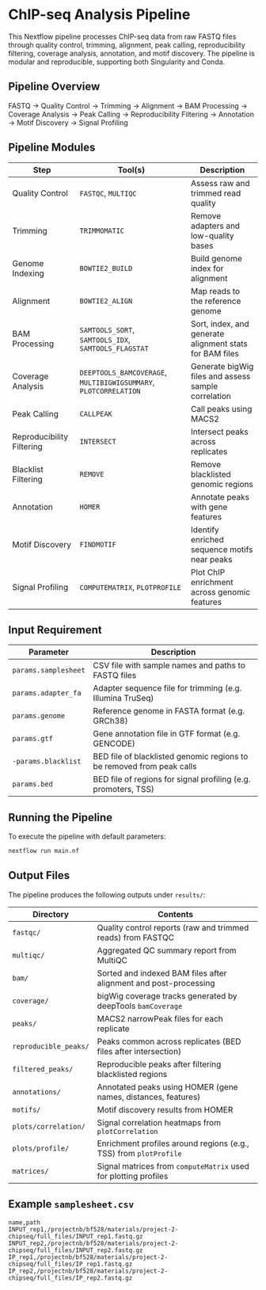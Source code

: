 # ChIP-seq Analysis Pipeline
This Nextflow pipeline processes ChIP-seq data from raw FASTQ files through quality control, trimming, alignment, peak calling, reproducibility filtering, coverage analysis, annotation, and motif discovery. The pipeline is modular and reproducible, supporting both Singularity and Conda.

## Pipeline Overview
FASTQ → Quality Control → Trimming → Alignment → BAM Processing → Coverage Analysis → Peak Calling → Reproducibility Filtering → Annotation → Motif Discovery → Signal Profiling

## Pipeline Modules
| Step                     | Tool(s)           | Description                                                             |
|--------------------------|-------------------|-------------------------------------------------------------------------|
| Quality Control          | `FASTQC`, `MULTIQC` | Assess raw and trimmed read quality                                    |
| Trimming                 | `TRIMMOMATIC`      | Remove adapters and low-quality bases                                  |
| Genome Indexing          | `BOWTIE2_BUILD`     | Build genome index for alignment                                       |
| Alignment                | `BOWTIE2_ALIGN`     | Map reads to the reference genome                                      |
| BAM Processing           | `SAMTOOLS_SORT`, `SAMTOOLS_IDX`, `SAMTOOLS_FLAGSTAT` | Sort, index, and generate alignment stats for BAM files |
| Coverage Analysis        | `DEEPTOOLS_BAMCOVERAGE`, `MULTIBIGWIGSUMMARY`, `PLOTCORRELATION` | Generate bigWig files and assess sample correlation     |
| Peak Calling             | `CALLPEAK`         | Call peaks using MACS2                                                 |
| Reproducibility Filtering| `INTERSECT`        | Intersect peaks across replicates                                      |
| Blacklist Filtering      | `REMOVE`           | Remove blacklisted genomic regions                                     |
| Annotation               | `HOMER`            | Annotate peaks with gene features                                      |
| Motif Discovery          | `FINDMOTIF`        | Identify enriched sequence motifs near peaks                           |
| Signal Profiling         | `COMPUTEMATRIX`, `PLOTPROFILE` | Plot ChIP enrichment across genomic features              |

## Input Requirement
| Parameter           | Description                                                                 |
|---------------------|-----------------------------------------------------------------------------|
| `params.samplesheet`     | CSV file with sample names and paths to FASTQ files                         |
| `params.adapter_fa`      | Adapter sequence file for trimming (e.g. Illumina TruSeq)                   |
| `params.genome`          | Reference genome in FASTA format (e.g. GRCh38)                              |
| `params.gtf`             | Gene annotation file in GTF format (e.g. GENCODE)                           |
| `-params.blacklist`       | BED file of blacklisted genomic regions to be removed from peak calls       |
| `params.bed`             | BED file of regions for signal profiling (e.g. promoters, TSS)              |

## Running the Pipeline
To execute the pipeline with default parameters:
```bash
nextflow run main.nf
```

## Output Files
The pipeline produces the following outputs under ```results/```:

| Directory                 | Contents                                                                 |
|---------------------------|--------------------------------------------------------------------------|
| `fastqc/`                 | Quality control reports (raw and trimmed reads) from FASTQC             |
| `multiqc/`                | Aggregated QC summary report from MultiQC                               |
| `bam/`                    | Sorted and indexed BAM files after alignment and post-processing        |
| `coverage/`               | bigWig coverage tracks generated by deepTools `bamCoverage`             |
| `peaks/`                  | MACS2 narrowPeak files for each replicate                               |
| `reproducible_peaks/`     | Peaks common across replicates (BED files after intersection)           |
| `filtered_peaks/`         | Reproducible peaks after filtering blacklisted regions                  |
| `annotations/`            | Annotated peaks using HOMER (gene names, distances, features)           |
| `motifs/`                 | Motif discovery results from HOMER                                      |
| `plots/correlation/`      | Signal correlation heatmaps from `plotCorrelation`                      |
| `plots/profile/`          | Enrichment profiles around regions (e.g., TSS) from `plotProfile`       |
| `matrices/`               | Signal matrices from `computeMatrix` used for plotting profiles         |

## Example ```samplesheet.csv```
```csv
name,path
INPUT_rep1,/projectnb/bf528/materials/project-2-chipseq/full_files/INPUT_rep1.fastq.gz
INPUT_rep2,/projectnb/bf528/materials/project-2-chipseq/full_files/INPUT_rep2.fastq.gz
IP_rep1,/projectnb/bf528/materials/project-2-chipseq/full_files/IP_rep1.fastq.gz
IP_rep2,/projectnb/bf528/materials/project-2-chipseq/full_files/IP_rep2.fastq.gz
```
